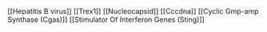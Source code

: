 [[Hepatitis B virus]]
[[Trex1]]
[[Nucleocapsid]]
[[Cccdna]]
[[Cyclic Gmp-amp Synthase (Cgas)]]
[[Stimulator Of Interferon Genes (Sting)]]
